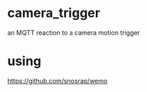 # camera_trigger
an MQTT reaction to a camera motion trigger

# using
https://github.com/snosrap/wemo
